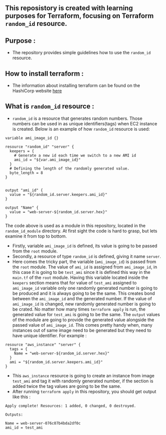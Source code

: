 ## This reposistory is created with learning purposes for Terraform, focusing on Terraform `random_id` resource.

## Purpose :

- The repository provides simple guidelines how to use the `random_id` resource.

## How to install terraform : 

- The information about installing terraform can be found on the HashiCorp website 
[here](https://learn.hashicorp.com/terraform/getting-started/install.html)

## What is `random_id` resource : 

- `random_id` is a resource that generates random numbers. Those numbers can be used in as unique identifiers(tags) when EC2 instance is created. Below is an example of how `random_id` resource is used: 

```
variable ami_image_id {}

resource "random_id" "server" {
  keepers = {
    # Generate a new id each time we switch to a new AMI id
    ami_id = "${var.ami_image_id}"
  }
  # Defining the length of the randomly generated value.
  byte_length = 8
}


output "ami_id" {
  value = "${random_id.server.keepers.ami_id}"
}

output "Name" {
  value = "web-server-${random_id.server.hex}"
}

```
The code above is used as a module in this repository, located in the `random_id_module` directory. At first sight the code is hard to grasp, but lets examine it from top to bottom. 
- Firstly, variable `ami_image_id` is defined, its value is going to be passed from the `root` module. 
- Secondly, a resource of type `random_id` is defined, giving it name `server`.
- Here comes the tricky part, the variable (`ami_image_id`) is passed from the `root` module. The value of `ami_id` is assigned from `ami_image_id`, in this case it is going to be `test_ami` since it is defined this way in the `main.tf` of the `root` module. Having this variable located inside the `keepers` section means that for value of `test_ami` assigned to `ami_image_id` variable only one randomly generated number is going to be produced and it is always going to be the same. This creates bond between the `ami_image_id` and the generated number. If the value of `ami_image_id` is changed, new randomly generated number is going to be crated. No matter how many times `terraform apply` is run, the generated value for `test_ami` is going to be the same. The `output` values of the module are going to provide the generated value alongside the passed value of `ami_image_id`. This comes pretty handy when, many instances out of same image need to be generated but they need to have unique identifier. For example : 
```
resource "aws_instance" "server" {
  tags = {
    Name = "web-server-${random_id.server.hex}"
  }
  ami = "${random_id.server.keepers.ami_id}"
}
```
- This `aws_instance` resource is going to create an instance from image `test_ami` and tag it with randomly generated number, if the section is added twice the tag values are going to be the same. 
- After running `terraform apply` in this repository, you should get output like this :
```
Apply complete! Resources: 1 added, 0 changed, 0 destroyed.

Outputs:

Name = web-server-076c07b4bda2df0c
ami_id = test_ami
```
